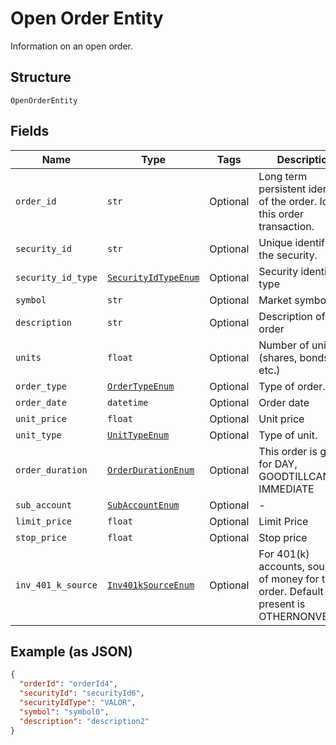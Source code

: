 
# Open Order Entity

Information on an open order.

## Structure

`OpenOrderEntity`

## Fields

| Name | Type | Tags | Description |
|  --- | --- | --- | --- |
| `order_id` | `str` | Optional | Long term persistent identity of the order. Id for this order transaction. |
| `security_id` | `str` | Optional | Unique identifier of the security. |
| `security_id_type` | [`SecurityIdTypeEnum`](../../doc/models/security-id-type-enum.md) | Optional | Security identifier type |
| `symbol` | `str` | Optional | Market symbol |
| `description` | `str` | Optional | Description of order |
| `units` | `float` | Optional | Number of units (shares, bonds, etc.) |
| `order_type` | [`OrderTypeEnum`](../../doc/models/order-type-enum.md) | Optional | Type of order. |
| `order_date` | `datetime` | Optional | Order date |
| `unit_price` | `float` | Optional | Unit price |
| `unit_type` | [`UnitTypeEnum`](../../doc/models/unit-type-enum.md) | Optional | Type of unit. |
| `order_duration` | [`OrderDurationEnum`](../../doc/models/order-duration-enum.md) | Optional | This order is good for DAY, GOODTILLCANCEL, IMMEDIATE |
| `sub_account` | [`SubAccountEnum`](../../doc/models/sub-account-enum.md) | Optional | - |
| `limit_price` | `float` | Optional | Limit Price |
| `stop_price` | `float` | Optional | Stop price |
| `inv_401_k_source` | [`Inv401kSourceEnum`](../../doc/models/inv-401-k-source-enum.md) | Optional | For 401(k) accounts, source of money for this order. Default if not present is OTHERNONVEST. |

## Example (as JSON)

```json
{
  "orderId": "orderId4",
  "securityId": "securityId6",
  "securityIdType": "VALOR",
  "symbol": "symbol0",
  "description": "description2"
}
```


